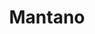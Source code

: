 ---
title: Mantano
member_url: Mantano
country: France
series: ["country"] 
tags: ["members"]
categories: ["Technology providers"]
summary: "the company behind the Bookari mobile reading application."
press:
active: true
layout: post
showReadTime: false
showDate: false
permalink: ""
date: 
--- 